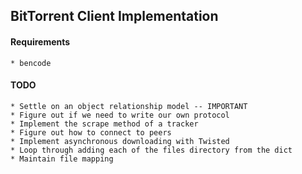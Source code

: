 ## BitTorrent Client Implementation

#### Requirements
    * bencode

#### TODO
    * Settle on an object relationship model -- IMPORTANT
    * Figure out if we need to write our own protocol
    * Implement the scrape method of a tracker
    * Figure out how to connect to peers
    * Implement asynchronous downloading with Twisted
    * Loop through adding each of the files directory from the dict
    * Maintain file mapping
